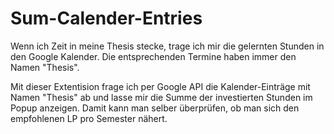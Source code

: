 # Sum-Calender-Entries
Wenn ich Zeit in meine Thesis stecke, trage ich mir die gelernten Stunden in den Google Kalender.
Die entsprechenden Termine haben immer den Namen "Thesis".

Mit dieser Extentision frage ich per Google API die Kalender-Einträge mit Namen "Thesis" ab und lasse mir die Summe der investierten Stunden im Popup anzeigen.
Damit kann man selber überprüfen, ob man sich den empfohlenen LP pro Semester nähert.
